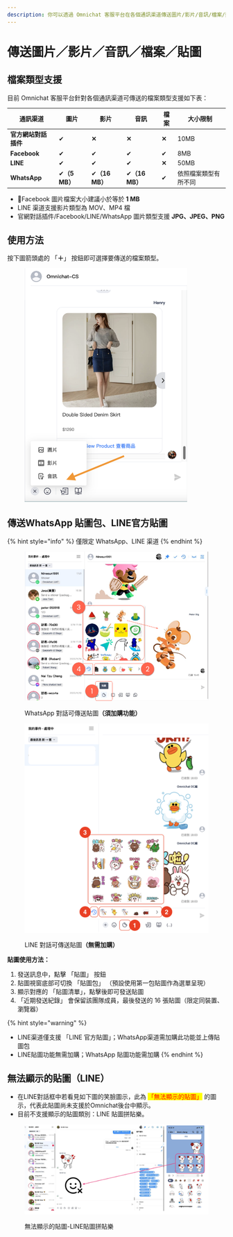 ```yaml
---
description: 你可以透過 Omnichat 客服平台在各個通訊渠道傳送圖片/影片/音訊/檔案/貼圖給你的客人，讓溝通更加便利
---
```


# 傳送圖片／影片／音訊／檔案／貼圖

## 檔案類型支援

目前 Omnichat 客服平台針對各個通訊渠道可傳送的檔案類型支援如下表：

| 通訊渠道         | 圖片          | 影片           | 音訊           | 檔案    | 大小限制       |
| ------------ | ----------- | ------------ | ------------ | ----- | ---------- |
| **官方網站對話插件** | ✔           | **✕**        | **✕**        | **✕** | 10MB       |
| **Facebook** | ✔           | ✔            | ✔            | ✔     | 8MB        |
| **LINE**     | ✔           | ✔            | ✔            | **✕** | 50MB       |
| **WhatsApp** | ✔**（5 MB）** | ✔**（16 MB）** | ✔**（16 MB）** | ✔     | 依照檔案類型有所不同 |

* Facebook 圖片檔案大小建議小於等於 **1 MB**
* LINE 渠道支援影片類型為 MOV、MP4 檔
* 官網對話插件/Facebook/LINE/WhatsApp 圖片類型支援 **JPG、JPEG、PNG**

## 使用方法

按下圖箭頭處的 「**＋**」 按鈕即可選擇要傳送的檔案類型。

<figure><img src="../../.gitbook/assets/截圖 2024-03-27 下午1.52.10.png" alt="" width="375"><figcaption></figcaption></figure>

## 傳送WhatsApp 貼圖包、LINE官方貼圖

{% hint style="info" %}
僅限定 WhatsApp、LINE 渠道
{% endhint %}

<figure><img src="../../.gitbook/assets/截圖 2024-05-24 上午10.25.54.png" alt="" width="563"><figcaption><p>WhatsApp 對話可傳送貼圖<strong>（須加購功能）</strong></p></figcaption></figure>

<figure><img src="../../.gitbook/assets/image (468).png" alt="" width="563"><figcaption><p>LINE 對話可傳送貼圖<strong>（無需加購）</strong></p></figcaption></figure>

**貼圖使用方法：**

1. 發送訊息中，點擊 「貼圖」 按鈕
2. 貼圖視窗底部可切換 「貼圖包」 （預設使用第一包貼圖作為選單呈現）
3. 顯示對應的 「貼圖清單」，點擊後即可發送貼圖
4. 「近期發送紀錄」 會保留該團隊成員，最後發送的 16 張貼圖（限定同裝置、瀏覽器）

{% hint style="warning" %}
* LINE渠道僅支援 「LINE 官方貼圖」；WhatsApp渠道需加購此功能並上傳貼圖包
* LINE貼圖功能無需加購；WhatsApp 貼圖功能需加購
{% endhint %}

## 無法顯示的貼圖（LINE）

* 在LINE對話框中若看見如下圖的笑臉圖示，此為 <mark style="color:red;">「無法顯示的貼圖」</mark> 的圖示，代表此貼圖尚未支援於Omnichat後台中顯示。
* 目前不支援顯示的貼圖類別：LINE 貼圖拼貼樂。

<figure><img src="../../.gitbook/assets/截圖 2024-05-22 上午10.18.35 (1).png" alt=""><figcaption><p>無法顯示的貼圖-LINE貼圖拼貼樂</p></figcaption></figure>
